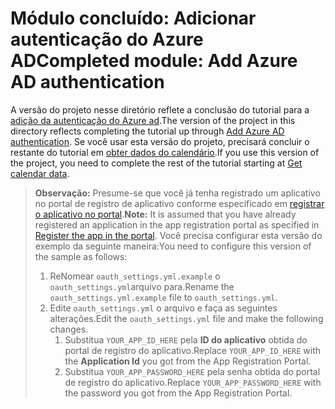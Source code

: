 # <a name="completed-module-add-azure-ad-authentication"></a><span data-ttu-id="4f9c2-101">Módulo concluído: Adicionar autenticação do Azure AD</span><span class="sxs-lookup"><span data-stu-id="4f9c2-101">Completed module: Add Azure AD authentication</span></span>

<span data-ttu-id="4f9c2-102">A versão do projeto nesse diretório reflete a conclusão do tutorial para a [adição da autenticação do Azure ad](https://docs.microsoft.com/graph/training/python-tutorial?tutorial-step=3).</span><span class="sxs-lookup"><span data-stu-id="4f9c2-102">The version of the project in this directory reflects completing the tutorial up through [Add Azure AD authentication](https://docs.microsoft.com/graph/training/python-tutorial?tutorial-step=3).</span></span> <span data-ttu-id="4f9c2-103">Se você usar esta versão do projeto, precisará concluir o restante do tutorial em [obter dados do calendário](https://docs.microsoft.com/graph/training/python-tutorial?tutorial-step=4).</span><span class="sxs-lookup"><span data-stu-id="4f9c2-103">If you use this version of the project, you need to complete the rest of the tutorial starting at [Get calendar data](https://docs.microsoft.com/graph/training/python-tutorial?tutorial-step=4).</span></span>

> <span data-ttu-id="4f9c2-104">**Observação:** Presume-se que você já tenha registrado um aplicativo no portal de registro de aplicativo conforme especificado em [registrar o aplicativo no portal](https://docs.microsoft.com/graph/training/python-tutorial?tutorial-step=2).</span><span class="sxs-lookup"><span data-stu-id="4f9c2-104">**Note:** It is assumed that you have already registered an application in the app registration portal as specified in [Register the app in the portal](https://docs.microsoft.com/graph/training/python-tutorial?tutorial-step=2).</span></span> <span data-ttu-id="4f9c2-105">Você precisa configurar esta versão do exemplo da seguinte maneira:</span><span class="sxs-lookup"><span data-stu-id="4f9c2-105">You need to configure this version of the sample as follows:</span></span>
>
> 1. <span data-ttu-id="4f9c2-106">ReNomear `oauth_settings.yml.example` o `oauth_settings.yml`arquivo para.</span><span class="sxs-lookup"><span data-stu-id="4f9c2-106">Rename the `oauth_settings.yml.example` file to `oauth_settings.yml`.</span></span>
> 1. <span data-ttu-id="4f9c2-107">Edite `oauth_settings.yml` o arquivo e faça as seguintes alterações.</span><span class="sxs-lookup"><span data-stu-id="4f9c2-107">Edit the `oauth_settings.yml` file and make the following changes.</span></span>
>     1. <span data-ttu-id="4f9c2-108">Substitua `YOUR_APP_ID_HERE` pela **ID do aplicativo** obtida do portal de registro do aplicativo.</span><span class="sxs-lookup"><span data-stu-id="4f9c2-108">Replace `YOUR_APP_ID_HERE` with the **Application Id** you got from the App Registration Portal.</span></span>
>     1. <span data-ttu-id="4f9c2-109">Substitua `YOUR_APP_PASSWORD_HERE` pela senha obtida do portal de registro do aplicativo.</span><span class="sxs-lookup"><span data-stu-id="4f9c2-109">Replace `YOUR_APP_PASSWORD_HERE` with the password you got from the App Registration Portal.</span></span>